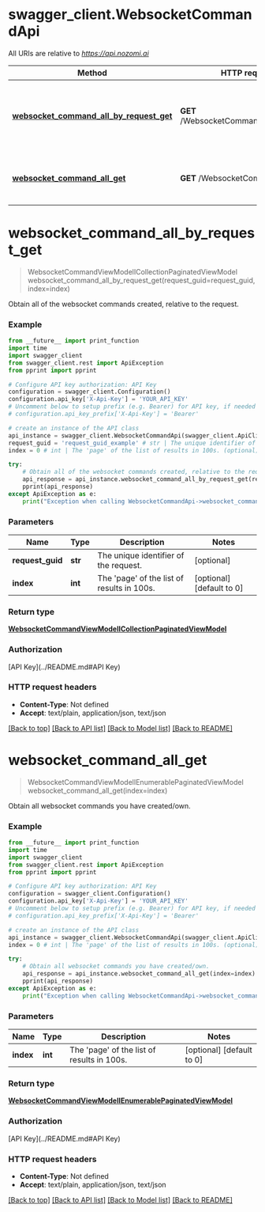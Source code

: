 # swagger_client.WebsocketCommandApi

All URIs are relative to *https://api.nozomi.ai*

Method | HTTP request | Description
------------- | ------------- | -------------
[**websocket_command_all_by_request_get**](WebsocketCommandApi.md#websocket_command_all_by_request_get) | **GET** /WebsocketCommand/AllByRequest | Obtain all of the websocket commands created, relative to the request.
[**websocket_command_all_get**](WebsocketCommandApi.md#websocket_command_all_get) | **GET** /WebsocketCommand/All | Obtain all websocket commands you have created/own.

# **websocket_command_all_by_request_get**
> WebsocketCommandViewModelICollectionPaginatedViewModel websocket_command_all_by_request_get(request_guid=request_guid, index=index)

Obtain all of the websocket commands created, relative to the request.

### Example
```python
from __future__ import print_function
import time
import swagger_client
from swagger_client.rest import ApiException
from pprint import pprint

# Configure API key authorization: API Key
configuration = swagger_client.Configuration()
configuration.api_key['X-Api-Key'] = 'YOUR_API_KEY'
# Uncomment below to setup prefix (e.g. Bearer) for API key, if needed
# configuration.api_key_prefix['X-Api-Key'] = 'Bearer'

# create an instance of the API class
api_instance = swagger_client.WebsocketCommandApi(swagger_client.ApiClient(configuration))
request_guid = 'request_guid_example' # str | The unique identifier of the request. (optional)
index = 0 # int | The 'page' of the list of results in 100s. (optional) (default to 0)

try:
    # Obtain all of the websocket commands created, relative to the request.
    api_response = api_instance.websocket_command_all_by_request_get(request_guid=request_guid, index=index)
    pprint(api_response)
except ApiException as e:
    print("Exception when calling WebsocketCommandApi->websocket_command_all_by_request_get: %s\n" % e)
```

### Parameters

Name | Type | Description  | Notes
------------- | ------------- | ------------- | -------------
 **request_guid** | **str**| The unique identifier of the request. | [optional] 
 **index** | **int**| The &#x27;page&#x27; of the list of results in 100s. | [optional] [default to 0]

### Return type

[**WebsocketCommandViewModelICollectionPaginatedViewModel**](WebsocketCommandViewModelICollectionPaginatedViewModel.md)

### Authorization

[API Key](../README.md#API Key)

### HTTP request headers

 - **Content-Type**: Not defined
 - **Accept**: text/plain, application/json, text/json

[[Back to top]](#) [[Back to API list]](../README.md#documentation-for-api-endpoints) [[Back to Model list]](../README.md#documentation-for-models) [[Back to README]](../README.md)

# **websocket_command_all_get**
> WebsocketCommandViewModelIEnumerablePaginatedViewModel websocket_command_all_get(index=index)

Obtain all websocket commands you have created/own.

### Example
```python
from __future__ import print_function
import time
import swagger_client
from swagger_client.rest import ApiException
from pprint import pprint

# Configure API key authorization: API Key
configuration = swagger_client.Configuration()
configuration.api_key['X-Api-Key'] = 'YOUR_API_KEY'
# Uncomment below to setup prefix (e.g. Bearer) for API key, if needed
# configuration.api_key_prefix['X-Api-Key'] = 'Bearer'

# create an instance of the API class
api_instance = swagger_client.WebsocketCommandApi(swagger_client.ApiClient(configuration))
index = 0 # int | The 'page' of the list of results in 100s. (optional) (default to 0)

try:
    # Obtain all websocket commands you have created/own.
    api_response = api_instance.websocket_command_all_get(index=index)
    pprint(api_response)
except ApiException as e:
    print("Exception when calling WebsocketCommandApi->websocket_command_all_get: %s\n" % e)
```

### Parameters

Name | Type | Description  | Notes
------------- | ------------- | ------------- | -------------
 **index** | **int**| The &#x27;page&#x27; of the list of results in 100s. | [optional] [default to 0]

### Return type

[**WebsocketCommandViewModelIEnumerablePaginatedViewModel**](WebsocketCommandViewModelIEnumerablePaginatedViewModel.md)

### Authorization

[API Key](../README.md#API Key)

### HTTP request headers

 - **Content-Type**: Not defined
 - **Accept**: text/plain, application/json, text/json

[[Back to top]](#) [[Back to API list]](../README.md#documentation-for-api-endpoints) [[Back to Model list]](../README.md#documentation-for-models) [[Back to README]](../README.md)

